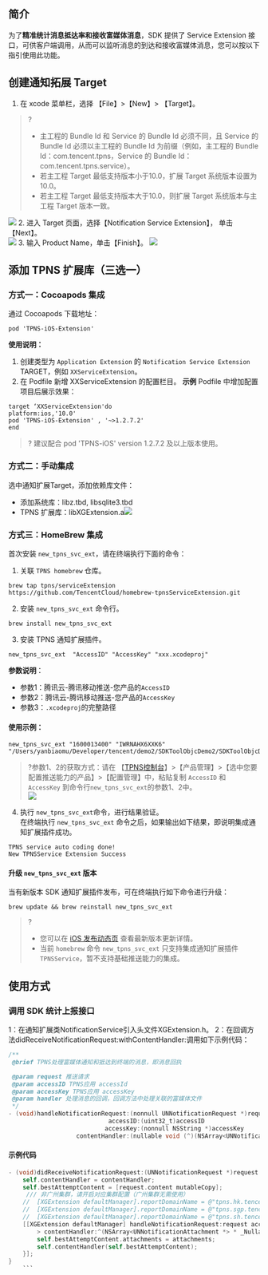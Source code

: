 ## 简介
为了**精准统计消息抵达率和接收富媒体消息**，SDK 提供了 Service Extension 接口，可供客户端调用，从而可以监听消息的到达和接收富媒体消息，您可以按以下指引使用此功能。

## 创建通知拓展 Target
1. 在 xcode 菜单栏，选择 【File】>【New】> 【Target】。
>?
>- 主工程的 Bundle Id 和 Service 的 Bundle Id 必须不同，且 Service 的 Bundle Id 必须以主工程的 Bundle Id 为前缀（例如，主工程的 Bundle Id：com.tencent.tpns，Service 的 Bundle Id：com.tencent.tpns.service）。
>- 若主工程 Target 最低支持版本小于10.0，扩展 Target 系统版本设置为10.0。
>- 若主工程 Target 最低支持版本大于10.0，则扩展 Target 系统版本与主工程 Target 版本一致。

 ![](https://main.qcloudimg.com/raw/d742074e3e3814cd449d2b0871a66b4c.png)
2. 进入 Target 页面，选择【Notification Service Extension】， 单击【Next】。  
![](https://main.qcloudimg.com/raw/329e2575a43a5bb168bb958df16b6110.jpg)
3. 输入 Product Name，单击【Finish】。
![](https://main.qcloudimg.com/raw/3cb4636238cf51b60afb9f5d05874077.png)

## 添加 TPNS 扩展库（三选一）
### 方式一：Cocoapods 集成
通过 Cocoapods 下载地址：

``` 
pod 'TPNS-iOS-Extension' 
```
 **使用说明：**
1. 创建类型为 `Application Extension` 的 `Notification Service Extension` TARGET，例如 `XXServiceExtension`。
2. 在 Podfile 新增 XXServiceExtension 的配置栏目。
**示例**
Podfile 中增加配置项目后展示效果：
```
target ‘XXServiceExtension'do
platform:ios,'10.0'
pod 'TPNS-iOS-Extension' , '~>1.2.7.2' 
end
```

>? 建议配合 pod 'TPNS-iOS' version 1.2.7.2 及以上版本使用。


### 方式二：手动集成
选中通知扩展Target，添加依赖库文件：
 - 添加系统库：libz.tbd, libsqlite3.tbd
 - TPNS 扩展库：libXGExtension.a![](https://main.qcloudimg.com/raw/7587b8d1f108828b6289b402124b200b.jpg)

### 方式三：HomeBrew 集成

首次安装 `new_tpns_svc_ext`，请在终端执行下面的命令：
1. 关联 `TPNS homebrew` 仓库。  
```plaintext
brew tap tpns/serviceExtension https://github.com/TencentCloud/homebrew-tpnsServiceExtension.git
```
2. 安装 `new_tpns_svc_ext` 命令行。  
```plaintext
brew install new_tpns_svc_ext
```
3. 安装 TPNS 通知扩展插件。  
```plaintext
new_tpns_svc_ext  "AccessID" "AccessKey" "xxx.xcodeproj"
```

**参数说明**：  
- 参数1：腾讯云-腾讯移动推送-您产品的`AccessID`  
- 参数2：腾讯云-腾讯移动推送-您产品的`AccessKey`  
- 参数3：`.xcodeproj`的完整路径  

#### 使用示例：
```
new_tpns_svc_ext "1600013400" "IWRNAHX6XXK6" "/Users/yanbiaomu/Developer/tencent/demo2/SDKToolObjcDemo2/SDKToolObjcDemo2.xcodeproj"
```
>?参数1、2的获取方式：请在 【[TPNS控制台](https://console.cloud.tencent.com/tpns)】>【产品管理】>【选中您要配置推送能力的产品】>【配置管理】中，粘贴复制 `AccessID` 和 `AccessKey` 到命令行`new_tpns_svc_ext`的参数1、2中。  
![](https://main.qcloudimg.com/raw/f2d19a1e226a8e09d474b0060097ea92.png)  

4. 执行 `new_tpns_svc_ext`命令，进行结果验证。    
在终端执行 `new_tpns_svc_ext` 命令之后，如果输出如下结果，即说明集成通知扩展插件成功。  
```plaintext
TPNS service auto coding done!
New TPNSService Extension Success
```  

#### 升级 `new_tpns_svc_ext` 版本

当有新版本 SDK 通知扩展插件发布，可在终端执行如下命令进行升级：
``` plaintext
brew update && brew reinstall new_tpns_svc_ext
```
>?
>- 您可以在 [iOS 发布动态页](https://cloud.tencent.com/document/product/548/44521) 查看最新版本更新详情。
>- 当前 `homebrew` 命令 `new_tpns_svc_ext` 只支持集成通知扩展插件 `TPNSService`，暂不支持基础推送能力的集成。

## 使用方式
### 调用 SDK 统计上报接口
1：在通知扩展类NotificationService引入头文件XGExtension.h。
2：在回调方法didReceiveNotificationRequest:withContentHandler:调用如下示例代码：
```objective-c
/**
 @brief TPNS处理富媒体通知和抵达到终端的消息，即消息回执

 @param request 推送请求
 @param accessID TPNS应用 accessId
 @param accessKey TPNS应用 accessKey
 @param handler 处理消息的回调，回调方法中处理关联的富媒体文件
 */
- (void)handleNotificationRequest:(nonnull UNNotificationRequest *)request
                            accessID:(uint32_t)accessID
                           accessKey:(nonnull NSString *)accessKey
                   contentHandler:(nullable void (^)(NSArray<UNNotificationAttachment *> *_Nullable attachments, NSError *_Nullable error))handler；
```

#### 示例代码

```Objective-C
- (void)didReceiveNotificationRequest:(UNNotificationRequest *)request withContentHandler:(void (^)(UNNotificationContent *_Nonnull))contentHandler {
    self.contentHandler = contentHandler;
    self.bestAttemptContent = [request.content mutableCopy];
	 /// 非广州集群，请开启对应集群配置（广州集群无需使用）
    //  [XGExtension defaultManager].reportDomainName = @"tpns.hk.tencent.com"; /// 中国香港集群
    //  [XGExtension defaultManager].reportDomainName = @"tpns.sgp.tencent.com";  /// 新加坡集群
    //  [XGExtension defaultManager].reportDomainName = @"tpns.sh.tencent.com";  /// 上海集群
    [[XGExtension defaultManager] handleNotificationRequest:request accessID:<your accessID> accessKey:<your accessKey
		> contentHandler:^(NSArray<UNNotificationAttachment *> * _Nullable attachments, NSError * _Nullable error) {
        self.bestAttemptContent.attachments = attachments;
        self.contentHandler(self.bestAttemptContent);
    }];
}
	```
